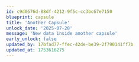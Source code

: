 ```yaml
---
id: c9d0676d-88df-4212-9f5c-cc3bc67e7150
blueprint: capsule
title: 'Another Capsule'
unlock_date: '2025-07-28'
message: 'New data inside another capsule'
early_unlock: false
updated_by: 17bfad77-ffec-42de-be39-2f790141ff7b
updated_at: 1753616275
---
```

